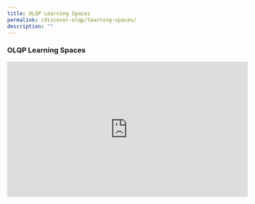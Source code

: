 ```yaml
---
title: OLQP Learning Spaces
permalink: /discover-olqp/learning-spaces/
description: ""
---
```

### OLQP Learning Spaces

<iframe allowfullscreen="" allow="accelerometer; autoplay; clipboard-write; encrypted-media; gyroscope; picture-in-picture; web-share" frameborder="0" title="YouTube video player" src="https://www.youtube.com/embed/ZSMD-uFgMOI" height="315" width="560"></iframe>